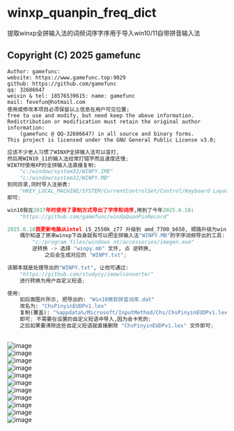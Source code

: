 # winxp_quanpin_freq_dict
提取winxp全拼输入法的词频词序字序用于导入win10/11自带拼音输入法

Copyright (C) 2025 gamefunc   
----------------
    Author: gamefunc:    
    website: https://www.gamefunc.top:9029    
    github: https://github.com/gamefunc    
    qq: 32686647    
    weixin & tel: 18576539615: name: gamefunc
    mail: fevefun@hotmail.com
    使用或修改本项目必须保留以上信息在用户可见位置;
    free to use and modify, but need keep the above information.  
    Redistribution or modification must retain the original author information: 
        (gamefunc @ QQ-32686647) in all source and binary forms.
    This project is licensed under the GNU General Public License v3.0;
    

```python
应该不少老人习惯了WINXP全拼输入法可以盲打,    
然后用WIN10_11的输入法经常打错字而且速度还慢;    
WIN7时使用XP的全拼输入法直接复制:    
    "c:/window/system32/WINPY.IME"
    "c:/window/system32/WINPY.MB"
到同目录,同时导入注册表:
    "HKEY_LOCAL_MACHINE/SYSTEM/CurrentControlSet/Control/Keyboard Layouts/E0010804"
即可;

win10我在2017年时使用了录制方式导出了字序和词序,用到了今年2025.6.18:
    "https://github.com/gamefunc/winXpQuanPinRecord"

2025.6.18我更新电脑从intel i5_2550k_z77 升级到 amd_7700_b650, 顺路升级为win11;
    偶尔知道了原来winxp下自身就有可以把全拼输入法"WINPY.MB"的字序词频导出的工具:
        "c:/program files/windows nt/accessories/imegen.exe"
        逆转换 -> 选择 "winpy.mb" 文件, 点 逆转换,
            之后会生成对应的 "WINPY.txt";

该脚本就是处理导出的"WINPY.txt", 让他可通过:
    "https://github.com/studyzy/imewlconverter"
    进行转换为用户自定义短语;

使用:
    如后面图片所示, 把导出的: "Win10微软拼音词库.dat"
    改名为: "ChsPinyinEUDPv1.lex"
    复制(覆盖): "%appdata%/Microsoft/InputMethod/Chs/ChsPinyinEUDPv1.lex"
    即可; 不需要在设置的自定义短语中导入,因为会卡死的; 
    之后如果要清除这些自定义短语就直接删除 "ChsPinyinEUDPv1.lex" 文件即可;
    

```   

![image](https://github.com/gamefunc/winxp_quanpin_freq_dict/blob/main/imgs/comp0.jpg)    
![image](https://github.com/gamefunc/winxp_quanpin_freq_dict/blob/main/imgs/comp1.jpg)    
![image](https://github.com/gamefunc/winxp_quanpin_freq_dict/blob/main/imgs/sl0.jpg)    
![image](https://github.com/gamefunc/winxp_quanpin_freq_dict/blob/main/imgs/sl1.jpg)    
![image](https://github.com/gamefunc/winxp_quanpin_freq_dict/blob/main/imgs/sl2.jpg)    
![image](https://github.com/gamefunc/winxp_quanpin_freq_dict/blob/main/imgs/winset0.jpg)    
![image](https://github.com/gamefunc/winxp_quanpin_freq_dict/blob/main/imgs/winset1.jpg)    
![image](https://github.com/gamefunc/winxp_quanpin_freq_dict/blob/main/imgs/winset2.jpg)    
![image](https://github.com/gamefunc/winxp_quanpin_freq_dict/blob/main/imgs/winset3.jpg)    
![image](https://github.com/gamefunc/winxp_quanpin_freq_dict/blob/main/imgs/winset4.jpg)    
![image](https://github.com/gamefunc/winxp_quanpin_freq_dict/blob/main/imgs/winset5.jpg)    